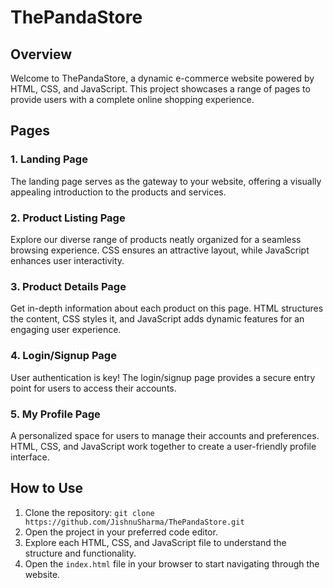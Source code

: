 # ThePandaStore

## Overview

Welcome to ThePandaStore, a dynamic e-commerce website powered by HTML, CSS, and JavaScript. This project showcases a range of pages to provide users with a complete online shopping experience.

## Pages

### 1. Landing Page
The landing page serves as the gateway to your website, offering a visually appealing introduction to the products and services.

### 2. Product Listing Page
Explore our diverse range of products neatly organized for a seamless browsing experience. CSS ensures an attractive layout, while JavaScript enhances user interactivity.

### 3. Product Details Page
Get in-depth information about each product on this page. HTML structures the content, CSS styles it, and JavaScript adds dynamic features for an engaging user experience.

### 4. Login/Signup Page
User authentication is key! The login/signup page provides a secure entry point for users to access their accounts.

### 5. My Profile Page
A personalized space for users to manage their accounts and preferences. HTML, CSS, and JavaScript work together to create a user-friendly profile interface.

## How to Use

1. Clone the repository: `git clone https://github.com/JishnuSharma/ThePandaStore.git`
2. Open the project in your preferred code editor.
3. Explore each HTML, CSS, and JavaScript file to understand the structure and functionality.
4. Open the `index.html` file in your browser to start navigating through the website.

